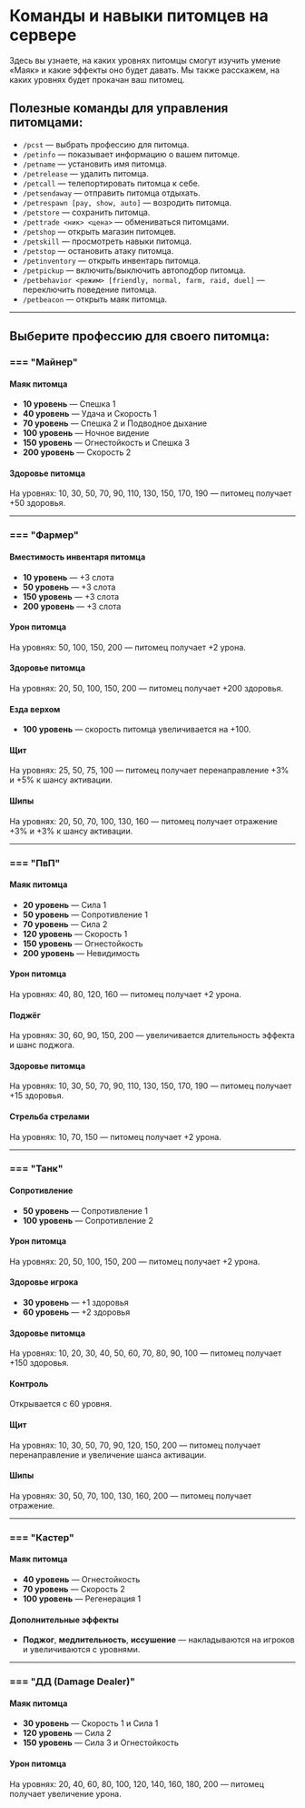 # Команды и навыки питомцев на сервере

Здесь вы узнаете, на каких уровнях питомцы смогут изучить умение «Маяк» и какие эффекты оно будет давать. Мы также расскажем, на каких уровнях будет прокачан ваш питомец.

## Полезные команды для управления питомцами:

- `/pcst` — выбрать профессию для питомца.
- `/petinfo` — показывает информацию о вашем питомце.
- `/petname` — установить имя питомца.
- `/petrelease` — удалить питомца.
- `/petcall` — телепортировать питомца к себе.
- `/petsendaway` — отправить питомца отдыхать.
- `/petrespawn [pay, show, auto]` — возродить питомца.
- `/petstore` — сохранить питомца.
- `/pettrade <ник> <цена>` — обмениваться питомцами.
- `/petshop` — открыть магазин питомцев.
- `/petskill` — просмотреть навыки питомца.
- `/petstop` — остановить атаку питомца.
- `/petinventory` — открыть инвентарь питомца.
- `/petpickup` — включить/выключить автоподбор питомца.
- `/petbehavior <режим> [friendly, normal, farm, raid, duel]` — переключить поведение питомца.
- `/petbeacon` — открыть маяк питомца.

---

## Выберите профессию для своего питомца:

### === "Майнер"

#### **Маяк питомца**

- **10 уровень** — Спешка 1
- **40 уровень** — Удача и Скорость 1
- **70 уровень** — Спешка 2 и Подводное дыхание
- **100 уровень** — Ночное видение
- **150 уровень** — Огнестойкость и Спешка 3
- **200 уровень** — Скорость 2

#### **Здоровье питомца**

На уровнях: 10, 30, 50, 70, 90, 110, 130, 150, 170, 190 — питомец получает +50 здоровья.

---

### === "Фармер"

#### **Вместимость инвентаря питомца**

- **10 уровень** — +3 слота
- **50 уровень** — +3 слота
- **150 уровень** — +3 слота
- **200 уровень** — +3 слота

#### **Урон питомца**

На уровнях: 50, 100, 150, 200 — питомец получает +2 урона.

#### **Здоровье питомца**

На уровнях: 20, 50, 100, 150, 200 — питомец получает +200 здоровья.

#### **Езда верхом**

- **100 уровень** — скорость питомца увеличивается на +100.

#### **Щит**

На уровнях: 25, 50, 75, 100 — питомец получает перенаправление +3% и +5% к шансу активации.

#### **Шипы**

На уровнях: 20, 50, 70, 100, 130, 160 — питомец получает отражение +3% и +3% к шансу активации.

---

### === "ПвП"

#### **Маяк питомца**

- **20 уровень** — Сила 1
- **50 уровень** — Сопротивление 1
- **70 уровень** — Сила 2
- **120 уровень** — Скорость 1
- **150 уровень** — Огнестойкость
- **200 уровень** — Невидимость

#### **Урон питомца**

На уровнях: 40, 80, 120, 160 — питомец получает +2 урона.

#### **Поджёг**

На уровнях: 30, 60, 90, 150, 200 — увеличивается длительность эффекта и шанс поджога.

#### **Здоровье питомца**

На уровнях: 10, 30, 50, 70, 90, 110, 130, 150, 170, 190 — питомец получает +15 здоровья.

#### **Стрельба стрелами**

На уровнях: 10, 70, 150 — питомец получает +2 урона.

---

### === "Танк"

#### **Сопротивление**

- **50 уровень** — Сопротивление 1
- **100 уровень** — Сопротивление 2

#### **Урон питомца**

На уровнях: 20, 50, 100, 150, 200 — питомец получает +2 урона.

#### **Здоровье игрока**

- **30 уровень** — +1 здоровья
- **60 уровень** — +2 здоровья

#### **Здоровье питомца**

На уровнях: 10, 20, 30, 40, 50, 60, 70, 80, 90, 100 — питомец получает +150 здоровья.

#### **Контроль**

Открывается с 60 уровня.

#### **Щит**

На уровнях: 10, 30, 50, 70, 90, 120, 150, 200 — питомец получает перенаправление и увеличение шанса активации.

#### **Шипы**

На уровнях: 30, 50, 70, 100, 130, 160, 200 — питомец получает отражение.

---

### === "Кастер"

#### **Маяк питомца**

- **40 уровень** — Огнестойкость
- **70 уровень** — Скорость 2
- **100 уровень** — Регенерация 1

#### **Дополнительные эффекты**

- **Поджог**, **медлительность**, **иссушение** — накладываются на игроков и увеличиваются с уровнями.

---

### === "ДД (Damage Dealer)"

#### **Маяк питомца**

- **30 уровень** — Скорость 1 и Сила 1
- **120 уровень** — Сила 2
- **150 уровень** — Сила 3 и Огнестойкость

#### **Урон питомца**

На уровнях: 20, 40, 60, 80, 100, 120, 140, 160, 180, 200 — питомец получает увеличение урона.
